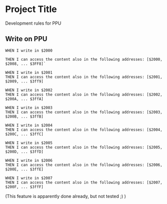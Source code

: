 # Project Title

Development rules for PPU

## Write on PPU

```
WHEN I write in $2000

THEN I can access the content also in the following addresses: [$2000, $2008, ... $3FF8]`
```

```
WHEN I write in $2001
THEN I can access the content also in the following addresses: [$2001, $2009, ... $3ff9]
```

```
WHEN I write in $2002
THEN I can access the content also in the following addresses: [$2002, $200A, ... $3ffA]
```

```
WHEN I write in $2003
THEN I can access the content also in the following addresses: [$2003, $200B, ... $3ffB]
```

```
WHEN I write in $2004
THEN I can access the content also in the following addresses: [$2004, $200C, ... $3ffC]
```

```
WHEN I write in $2005
THEN I can access the content also in the following addresses: [$2005, $200D, ... $3ffD]
```

```
WHEN I write in $2006
THEN I can access the content also in the following addresses: [$2006, $200E, ... $3ffE]
```

```
WHEN I write in $2007
THEN I can access the content also in the following addresses: [$2007, $200F, ... $3ffF]
```

(This feature is apparently done already, but not tested ;) )